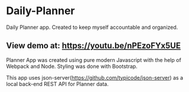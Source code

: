 # Daily-Planner

Daily Planner app. Created to keep myself accountable and organized.

## View demo at: https://youtu.be/nPEzoFYx5UE



Planner App was created using pure modern Javascript with the help of Webpack and Node. Styling was done with Bootstrap.

This app uses json-server(https://github.com/typicode/json-server) as a local back-end REST API for Planner data.
